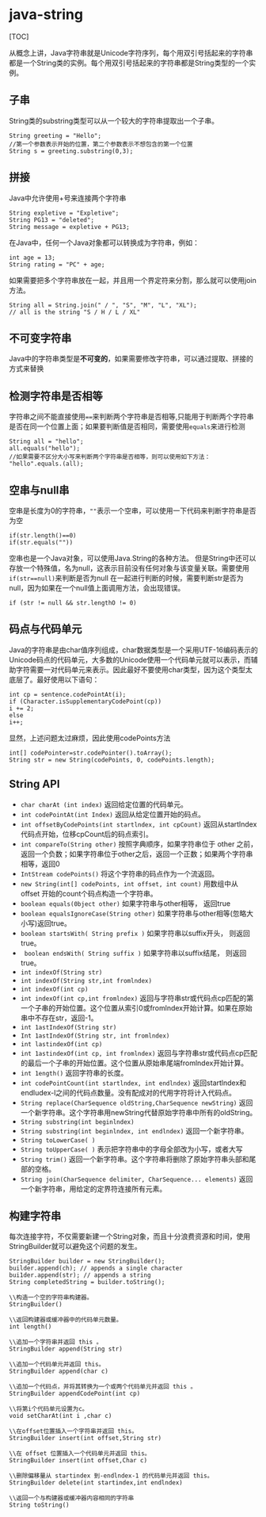 # java-string
[TOC]

从概念上讲，Java字符串就是Unicode字符序列，每个用双引号括起来的字符串都是一个String类的实例。每个用双引号括起来的字符串都是String类型的一个实例。
## 子串
String类的substring类型可以从一个较大的字符串提取出一个子串。
```
String greeting = "Hello";
//第一个参数表示开始的位置，第二个参数表示不想包含的第一个位置
String s = greeting.substring(0,3);
```

## 拼接
Java中允许使用+号来连接两个字符串
```
String expletive = "Expletive";
String PG13 = "deleted";
String message = expletive + PG13;
```
在Java中，任何一个Java对象都可以转换成为字符串，例如：
```
int age = 13;
String rating = "PC" + age;
```
如果需要把多个字符串放在一起，并且用一个界定符来分割，那么就可以使用join方法。
```
String all = String.join(" / ", "S", "M", "L", "XL");
// all is the string "S / H / L / XL"
```
## 不可变字符串
Java中的字符串类型是**不可变的**，如果需要修改字符串，可以通过提取、拼接的方式来替换

## 检测字符串是否相等
字符串之间不能直接使用`==`来判断两个字符串是否相等,只能用于判断两个字符串是否在同一个位置上面；如果要判断值是否相同，需要使用`equals`来进行检测
```
String all = "hello";
all.equals("hello");
//如果需要不区分大小写来判断两个字符串是否相等，则可以使用如下方法：
"hello".equals.(all);
```
## 空串与null串
空串是长度为0的字符串，`""`表示一个空串，可以使用一下代码来判断字符串是否为空
```
if(str.length()==0)
if(str.equals(""))
```
空串也是一个Java对象，可以使用Java.String的各种方法。
但是String中还可以存放一个特殊值，名为null，这表示目前没有任何对象与该变量关联。需要使用`if(str==null)`来判断是否为null
在一起进行判断的时候，需要判断str是否为null，因为如果在一个null值上面调用方法，会出现错误。
```
if (str != null && str.lengthO != 0)
```
## 码点与代码单元
Java的字符串是由char值序列组成，char数据类型是一个采用UTF-16编码表示的Unicode码点的代码单元，大多数的Unicode使用一个代码单元就可以表示，而辅助字符需要一对代码单元来表示。因此最好不要使用char类型，因为这个类型太底层了。最好使用以下语句：
```
int cp = sentence.codePointAt(i);
if (Character.isSupplementaryCodePoint(cp))
i += 2;
else
i++;
```
显然，上述问题太过麻烦，因此使用codePoints方法
```
int[] codePointer=str.codePointer().toArray();
String str = new String(codePoints, 0, codePoints.length);
```

## String API
- `char charAt (int index)`
返回给定位置的代码单元。
- `int codePointAt(int Index)`
返回从给定位置开始的码点。
- `int offsetByCodePoints(int startlndex, int cpCount)`
返回从startlndex代码点开始，位移cpCount后的码点索引。
- `int compareTo(String other)`
按照字典顺序，如果字符串位于 other 之前，返回一个负数；如果字符串位于other之后，返回一个正数；如果两个字符串相等，返回0
- `IntStream codePoints()`
将这个字符串的码点作为一个流返回。
- `new String(int[] codePoints, int offset, int count)`
用数组中从 offset 开始的count个码点构造一个字符串。
- `boolean equals(0bject other)`
如果字符串与other相等， 返回true
- `boolean equalsIgnoreCase(String other)`
如果字符串与other相等(忽略大小写)返回true。
- `boolean startsWith( String prefix )`
如果字符串以suffix开头， 则返回true。
- ` boolean endsWith( String suffix )`
如果字符串以suffix结尾， 则返回true。
- `int indexOf(String str)`
- `int indexOf(String str,int fromlndex)`
- `int indexOf(int cp)`
- `int indexOf(int cp,int fromlndex)`
返回与字符串str或代码点cp匹配的第一个子串的开始位置。这个位置从索引0或fromlndex开始计算。如果在原始串中不存在str，返回-1。
- `int 1astIndexOf(String str)`
- `Int 1astIndexOf(String str, int fromlndex)`
- `int lastindexOf(int cp)`
- `int 1astindexOf(int cp, int fromlndex)`
返回与字符串str或代码点cp匹配的最后一个子串的开始位置。这个位置从原始串尾端fromlndex开始计算。
- `int 1ength()`
返回字符串的长度。
- `int codePointCount(int startlndex, int endlndex)`
返回startlndex和endludex-l之间的代码点数量。没有配成对的代用字符将计入代码点。
- `String replace(CharSequence oldString,CharSequence newString)`
返回一个新字符串。这个字符串用newString代替原始字符串中所有的oldString。
- `String substring(int beginlndex)`
- `String substring(int beginlndex, int endlndex)`
返回一个新字符串。
- `String toLowerCase( )`
- `String toUpperCase( )`
表示把字符串中的字母全部改为小写，或者大写
- `String trim()`
返回一个新字符串。这个字符串将删除了原始字符串头部和尾部的空格。
- `String join(CharSequence delimiter, CharSequence... elements)`
返回一个新字符串，用给定的定界符连接所有元素。

## 构建字符串
每次连接字符，不仅需要新建一个String对象，而且十分浪费资源和时间，使用StringBuilder就可以避免这个问题的发生。
```
StringBuilder builder = new StringBuilder();
builder.append(ch); // appends a single character
bui1der.append(str); // appends a string
String completedString = builder.toString();
```

```
\\构造一个空的字符串构建器。
StringBuilder()

\\返回构建器或缓冲器中的代码单元数量。
int length()

\\追加一个字符串并返回 this 。
StringBuilder append(String str)

\\追加一个代码单元并返回 this。
StringBuilder append(char c)

\\追加一个代码点，并将其转换为一个或两个代码单元并返回 this 。
StringBuilder appendCodePoint(int cp)

\\将第i个代码单元设置为c。
void setCharAt(int i ,char c)

\\在offset位置插入一个字符串并返回 this。
StringBuilder insert(int offset,String str)

\\在 offset 位置插入一个代码单元并返回 this。
StringBuilder insert(int offset,Char c)

\\删除偏移量从 startindex 到-endlndex-1 的代码单元并返回 this。
StringBuilder delete(int startindex,int endlndex)

\\返回一个与构建器或缓冲器内容相同的字符串
String toString()

```